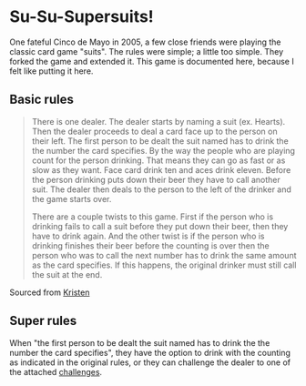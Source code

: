 Su-Su-Supersuits!
================

One fateful Cinco de Mayo in 2005, a few close friends were playing the classic card game "suits". The rules were simple; a little too simple. They forked the game and extended it. This game is documented here, because I felt like putting it here.

Basic rules
----------

> There is one dealer. The dealer starts by naming a suit (ex. Hearts). Then the dealer proceeds to deal a card face up to the person on their left. The first person to be dealt the suit named has to drink the the number the card specifies. By the way the people who are playing count for the person drinking. That means they can go as fast or as slow as they want. Face card drink ten and aces drink eleven. Before the person drinking puts down their beer they have to call another suit. The dealer then deals to the person to the left of the drinker and the game starts over.
>
> There are a couple twists to this game. First if the person who is drinking fails to call a suit before they put down their beer, then they have to drink again. And the other twist is if the person who is drinking finishes their beer before the counting is over then the person who was to call the next number has to drink the same amount as the card specifies. If this happens, the original drinker must still call the suit at the end.

Sourced from [Kristen](http://www.barnonedrinks.com/games/s/suits-525.html)

Super rules
----------
When "the first person to be dealt the suit named has to drink the the number the card specifies", they have the option to drink with the counting as indicated in the original rules, or they can challenge the dealer to one of the attached [challenges](CHALLENGES.md).
